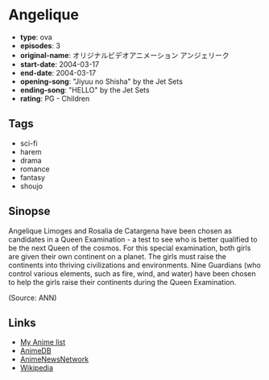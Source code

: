 # Angelique

-   **type**: ova
-   **episodes**: 3
-   **original-name**: オリジナルビデオアニメーション アンジェリーク
-   **start-date**: 2004-03-17
-   **end-date**: 2004-03-17
-   **opening-song**: "Jiyuu no Shisha" by the Jet Sets
-   **ending-song**: "HELLO" by the Jet Sets
-   **rating**: PG - Children

## Tags

-   sci-fi
-   harem
-   drama
-   romance
-   fantasy
-   shoujo

## Sinopse

Angelique Limoges and Rosalia de Catargena have been chosen as candidates in a Queen Examination - a test to see who is better qualified to be the next Queen of the cosmos. For this special examination, both girls are given their own continent on a planet. The girls must raise the continents into thriving civilizations and environments. Nine Guardians (who control various elements, such as fire, wind, and water) have been chosen to help the girls raise their continents during the Queen Examination.

(Source: ANN)

## Links

-   [My Anime list](https://myanimelist.net/anime/2534/Angelique)
-   [AnimeDB](http://anidb.info/perl-bin/animedb.pl?show=anime&aid=3173)
-   [AnimeNewsNetwork](http://www.animenewsnetwork.com/encyclopedia/anime.php?id=4468)
-   [Wikipedia](https://en.wikipedia.org/wiki/Angelique_%28video_game_series%29#Anime)
